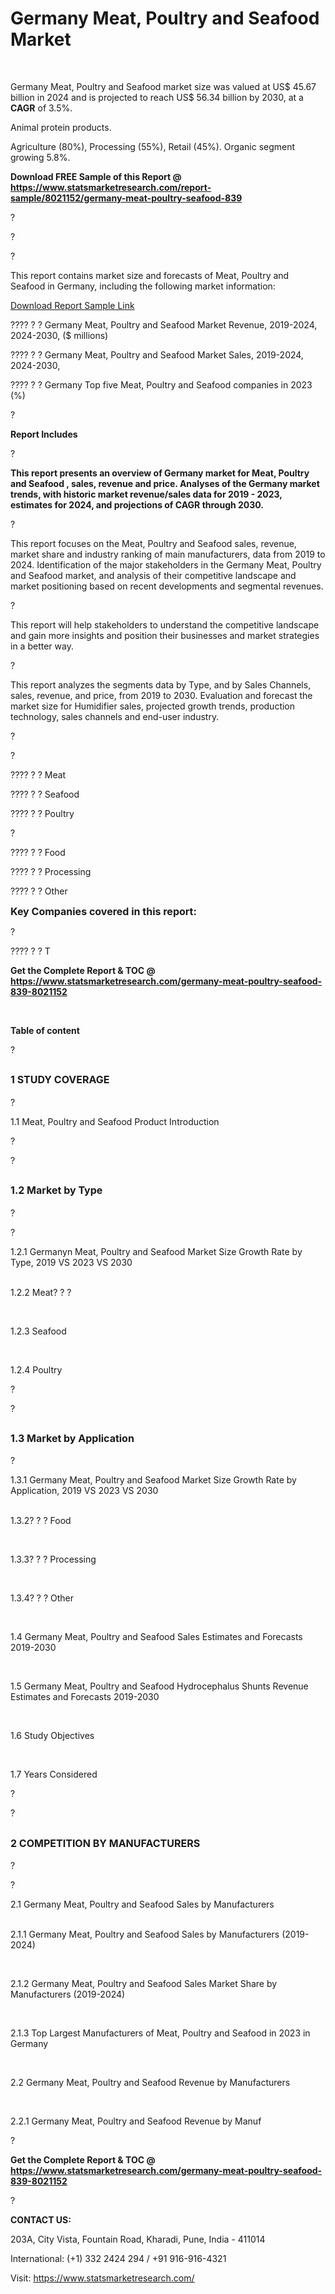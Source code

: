 <h1>Germany Meat, Poultry and Seafood Market</h1><br/><p>Germany Meat, Poultry and Seafood market size was valued at US$ 45.67 billion in 2024 and is projected to reach US$ 56.34 billion by 2030, at a <strong>CAGR</strong> of 3.5%.</p>
 
 
 
 <p>Animal protein products.</p>
 
 
 
 <p>Agriculture (80%), Processing (55%), Retail (45%). Organic segment growing 5.8%.</p>
 
 
 
 <div><b>Download FREE Sample of this Report @ <a href="https://www.statsmarketresearch.com/download-free-sample/8021152/germany-meat-poultry-seafood-839">https://www.statsmarketresearch.com/report-sample/8021152/germany-meat-poultry-seafood-839</a></b></div>
 
 
 
 <p>? </p>
 
 
 
 <p>? </p>
 
 
 
 <p>? </p>
 
 
 
 <p>This report contains market size and forecasts of Meat, Poultry and Seafood in Germany, including the following market information:</p>
 
 
 
 <p><a href="https://www.statsmarketresearch.com/download-free-sample/8021152/germany-meat-poultry-seafood-839">Download Report Sample Link</a></p>
 
 
 
 <p>???? ? ? Germany Meat, Poultry and Seafood Market Revenue, 2019-2024, 2024-2030, ($ millions)</p>
 
 
 
 <p>???? ? ? Germany Meat, Poultry and Seafood Market Sales, 2019-2024, 2024-2030,</p>
 
 
 
 <p>???? ? ? Germany Top five Meat, Poultry and Seafood companies in 2023 (%)</p>
 
 
 
 <p>? </p>
 
 
 
 <p><strong>Report Includes</strong></p>
 
 
 
 <p>? </p>
 
 
 
 <p><strong>This report presents an overview of Germany market for Meat, Poultry and Seafood , sales, revenue and price. Analyses of the Germany market trends, with historic market revenue/sales data for 2019 - 2023, estimates for 2024, and projections of <strong>CAGR</strong> through 2030.</strong></p>
 
 
 
 <p>? </p>
 
 
 
 <p>This report focuses on the Meat, Poultry and Seafood sales, revenue, market share and industry ranking of main manufacturers, data from 2019 to 2024. Identification of the major stakeholders in the Germany Meat, Poultry and Seafood market, and analysis of their competitive landscape and market positioning based on recent developments and segmental revenues.</p>
 
 
 
 <p>? </p>
 
 
 
 <p>This report will help stakeholders to understand the competitive landscape and gain more insights and position their businesses and market strategies in a better way.</p>
 
 
 
 <p>? </p>
 
 
 
 <p>This report analyzes the segments data by Type, and by Sales Channels, sales, revenue, and price, from 2019 to 2030. Evaluation and forecast the market size for Humidifier sales, projected growth trends, production technology, sales channels and end-user industry.</p>
 
 
 
 <p>? </p>
 
 
 
 <p>? </p>
 
 
 
 <p>???? ? ? Meat</p>
 
 
 
 <p>???? ? ? Seafood</p>
 
 
 
 <p>???? ? ? Poultry</p>
 
 
 
 <p>? </p>
 
 
 
 <p>???? ? ? Food</p>
 
 
 
 <p>???? ? ? Processing</p>
 
 
 
 <p>???? ? ? Other</p>
 
 
 
 <p><span style="font-size:16px"><strong>Key Companies covered in this report:</strong></span></p>
 
 
 
 <p>? </p>
 
 
 
 <p>???? ? ? T</p>
 
 
 
 <div><b>Get the Complete Report & TOC @ <a href="https://www.statsmarketresearch.com/germany-meat-poultry-seafood-839-8021152">https://www.statsmarketresearch.com/germany-meat-poultry-seafood-839-8021152</a></b></div>
 
 
 
 <p><br />
 
 <b>Table of content</b></p>
 
 
 
 <p>? </p>
 
 
 
 <h2><span style="font-size:16px"><strong>1 STUDY COVERAGE</strong></span></h2>
 
 
 
 <p>? </p>
 
 
 
 <p>1.1 Meat, Poultry and Seafood Product Introduction</p>
 
 
 
 <p>? </p>
 
 
 
 <p>? </p>
 
 
 
 <h2><span style="font-size:16px"><strong>1.2 Market by Type</strong></span></h2>
 
 
 
 <p>? </p>
 
 
 
 <p>? </p>
 
 
 
 <p>1.2.1 Germanyn Meat, Poultry and Seafood Market Size Growth Rate by Type, 2019 VS 2023 VS 2030<br />
 
 <br />
 
 1.2.2 Meat? ? ? <br />
 
 <br />
 
 1.2.3 Seafood<br />
 
 <br />
 
 1.2.4 Poultry<br />
 
 ? </p>
 
 
 
 <p>? </p>
 
 
 
 <h2><span style="font-size:16px"><strong>1.3 Market by Application</strong></span></h2>
 
 
 
 <p>? </p>
 
 
 
 <p>1.3.1 Germany Meat, Poultry and Seafood Market Size Growth Rate by Application, 2019 VS 2023 VS 2030<br />
 
 <br />
 
 1.3.2? ? ? Food<br />
 
 <br />
 
 1.3.3? ? ? Processing<br />
 
 <br />
 
 1.3.4? ? ? Other<br />
 
 <br />
 
 1.4 Germany Meat, Poultry and Seafood Sales Estimates and Forecasts 2019-2030<br />
 
 <br />
 
 1.5 Germany Meat, Poultry and Seafood Hydrocephalus Shunts Revenue Estimates and Forecasts 2019-2030<br />
 
 <br />
 
 1.6 Study Objectives<br />
 
 <br />
 
 1.7 Years Considered</p>
 
 
 
 <p>? </p>
 
 
 
 <p>? </p>
 
 
 
 <h2><span style="font-size:16px"><strong>2 COMPETITION BY MANUFACTURERS</strong></span></h2>
 
 
 
 <p>? </p>
 
 
 
 <p>? </p>
 
 
 
 <p>2.1 Germany Meat, Poultry and Seafood Sales by Manufacturers<br />
 
 <br />
 
 2.1.1 Germany Meat, Poultry and Seafood Sales by Manufacturers (2019-2024)<br />
 
 <br />
 
 2.1.2 Germany Meat, Poultry and Seafood Sales Market Share by Manufacturers (2019-2024)<br />
 
 <br />
 
 2.1.3 Top Largest Manufacturers of Meat, Poultry and Seafood in 2023 in Germany<br />
 
 <br />
 
 2.2 Germany Meat, Poultry and Seafood Revenue by Manufacturers<br />
 
 <br />
 
 2.2.1 Germany Meat, Poultry and Seafood Revenue by Manuf</p>
 
 
 
 <p>? </p>
 
 
 
 <div><b>Get the Complete Report & TOC @ <a href="https://www.statsmarketresearch.com/germany-meat-poultry-seafood-839-8021152">https://www.statsmarketresearch.com/germany-meat-poultry-seafood-839-8021152</a></b></div>
 
 
 
 <p>? </p>
 
 
 
 <p><b>CONTACT US:</b><br />
 
 203A, City Vista, Fountain Road, Kharadi, Pune, India - 411014<br />
 
 International: (+1) 332 2424 294 / +91 916-916-4321<br />
 
 Visit: <a href="https://www.statsmarketresearch.com/">https://www.statsmarketresearch.com/</a></p>